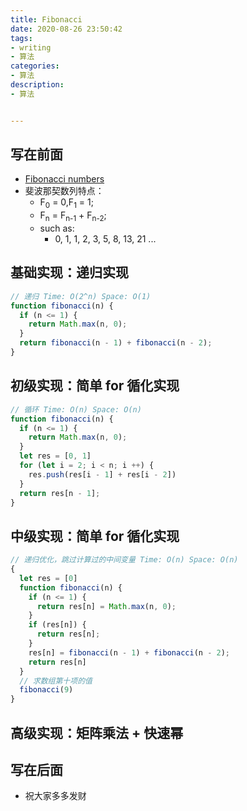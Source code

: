```yaml
---
title: Fibonacci
date: 2020-08-26 23:50:42
tags: 
- writing
- 算法
categories:
- 算法
description:
- 算法


---
```



<style  type="text/css">
.lx-entry a {
    color: #191919;
    padding: 2px 0 1px 0;
    text-decoration: none;
    background-image: linear-gradient( transparent 0%, transparent calc(50% - 9px), rgba(247,65,65,.761) calc(50% - 9px), rgba(247,65,65,.761) 100% );
    transition: background-position 120ms ease-in-out, padding 120ms ease-in-out;
    background-size: 100% 200%;
    background-position: 0 0;
    word-break: break-word;
}

.lx-entry a:hover {
  background-image: linear-gradient( transparent 0%, transparent calc(50% - 9px), rgba(247,65,65,.761) calc(50% - 9px), rgba(247,65,65,.761) 100% );
  background-position: 0 100%;
}

.post-button a:hover {
  background-image: linear-gradient( transparent 0%, transparent calc(50% - 9px), transparent calc(50% - 9px), transparent 100% ) !important;
  background-position: 0 100% !important;
  outline: none !important;
  text-decoration: none !important;
}
</style>


## 写在前面
- [Fibonacci numbers](https://en.wikipedia.org/wiki/Fibonacci_number)
- 斐波那契数列特点：
	-  F<sub>0</sub> = 0,F<sub>1</sub> = 1;
	-  F<sub>n</sub> = F<sub>n-1</sub> + F<sub>n-2</sub>;
	-  such as:
		- 0, 1, 1, 2, 3, 5, 8, 13, 21 ...

<!-- more -->

## 基础实现：递归实现

```javascript
// 递归 Time: O(2^n) Space: O(1)
function fibonacci(n) {
  if (n <= 1) {
    return Math.max(n, 0);
  }
  return fibonacci(n - 1) + fibonacci(n - 2);
}
```


## 初级实现：简单 for 循化实现


```javascript
// 循环 Time: O(n) Space: O(n)
function fibonacci(n) {
  if (n <= 1) {
    return Math.max(n, 0);
  }
  let res = [0, 1]
  for (let i = 2; i < n; i ++) {
    res.push(res[i - 1] + res[i - 2])
  }
  return res[n - 1];
}
```
	
## 中级实现：简单 for 循化实现


```javascript
// 递归优化，跳过计算过的中间变量 Time: O(n) Space: O(n)
{
  let res = [0]
  function fibonacci(n) {
    if (n <= 1) {
      return res[n] = Math.max(n, 0);
    }
    if (res[n]) {
      return res[n];
    }
    res[n] = fibonacci(n - 1) + fibonacci(n - 2);
    return res[n]
  }
  // 求数组第十项的值
  fibonacci(9)
}
```	

## 高级实现：矩阵乘法 + 快速幂

## 写在后面
- 祝大家多多发财


